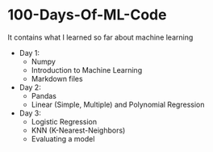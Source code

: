 # 100-Days-Of-ML-Code
It contains what I learned so far about machine learning

- Day 1:
    - Numpy
    - Introduction to Machine Learning
    - Markdown files
- Day 2:
    - Pandas
    - Linear (Simple, Multiple) and Polynomial Regression
- Day 3:
    - Logistic Regression
    - KNN (K-Nearest-Neighbors)
    - Evaluating a model

